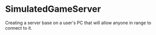 # SimulatedGameServer
Creating a server base on a user's PC that will allow anyone in range to connect to it.

